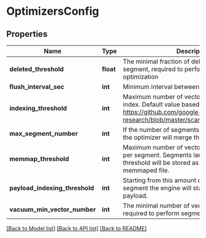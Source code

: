# OptimizersConfig

## Properties
Name | Type | Description | Notes
------------ | ------------- | ------------- | -------------
**deleted_threshold** | **float** | The minimal fraction of deleted vectors in a segment, required to perform segment optimization | 
**flush_interval_sec** | **int** | Minimum interval between forced flushes. | 
**indexing_threshold** | **int** | Maximum number of vectors allowed for plain index. Default value based on https://github.com/google-research/google-research/blob/master/scann/docs/algorithms.md | 
**max_segment_number** | **int** | If the number of segments exceeds this value, the optimizer will merge the smallest segments. | 
**memmap_threshold** | **int** | Maximum number of vectors to store in-memory per segment. Segments larger than this threshold will be stored as read-only memmaped file. | 
**payload_indexing_threshold** | **int** | Starting from this amount of vectors per-segment the engine will start building index for payload. | 
**vacuum_min_vector_number** | **int** | The minimal number of vectors in a segment, required to perform segment optimization | 

[[Back to Model list]](../README.md#documentation-for-models) [[Back to API list]](../README.md#documentation-for-api-endpoints) [[Back to README]](../README.md)


